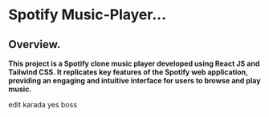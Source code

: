 # Spotify Music-Player...

<h2>Overview.</h2>
<p><b>This project is a Spotify clone music player developed using React JS and Tailwind CSS. It replicates key features of the Spotify web application, providing an engaging and intuitive interface for users to browse and play music.</b></p>
edit karada
yes boss


